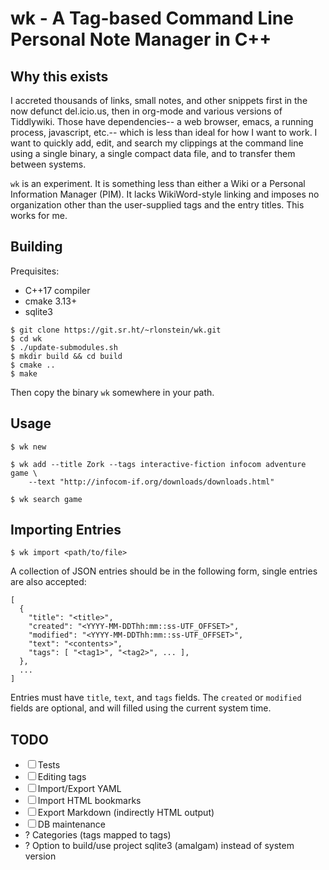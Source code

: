 # wk - A Tag-based Command Line Personal Note Manager in C++

## Why this exists

I accreted thousands of links, small notes, and other snippets first
in the now defunct del.icio.us, then in org-mode and various versions
of Tiddlywiki. Those have dependencies-- a web browser, emacs, a
running process, javascript, etc.-- which is less than ideal for how I
want to work. I want to quickly add, edit, and search my clippings at
the command line using a single binary, a single compact data file,
and to transfer them between systems.

`wk` is an experiment. It is something less than either a Wiki or a
Personal Information Manager (PIM). It lacks WikiWord-style linking
and imposes no organization other than the user-supplied tags and the
entry titles. This works for me.

## Building

Prequisites:

- C++17 compiler
- cmake 3.13+
- sqlite3

```
$ git clone https://git.sr.ht/~rlonstein/wk.git
$ cd wk
$ ./update-submodules.sh
$ mkdir build && cd build
$ cmake ..
$ make
```
Then copy the binary `wk` somewhere in your path.

## Usage

`$ wk new`

```
$ wk add --title Zork --tags interactive-fiction infocom adventure game \
    --text "http://infocom-if.org/downloads/downloads.html"
```

`$ wk search game`

## Importing Entries

`$ wk import <path/to/file>`

A collection of JSON entries should be in the following form, single
entries are also accepted:

```
[
  {
    "title": "<title>",
    "created": "<YYYY-MM-DDThh:mm::ss-UTF_OFFSET>",
    "modified": "<YYYY-MM-DDThh:mm::ss-UTF_OFFSET>",
    "text": "<contents>",
    "tags": [ "<tag1>", "<tag2>", ... ],
  },
  ...
]
```

Entries must have `title`, `text`, and `tags` fields. The `created` or
`modified` fields are optional, and will filled using the current
system time.

## TODO

- &#x2610; Tests
- &#x2610; Editing tags
- &#x2610; Import/Export YAML
- &#x2610; Import HTML bookmarks
- &#x2610; Export Markdown (indirectly HTML output)
- &#x2610; DB maintenance
- ? Categories (tags mapped to tags)
- ? Option to build/use project sqlite3 (amalgam) instead of system version
